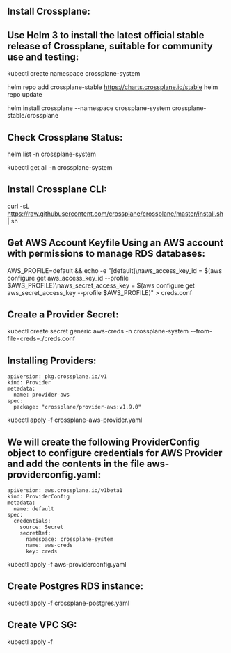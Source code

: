 Install Crossplane:
-------------------

Use Helm 3 to install the latest official stable release of Crossplane, suitable for community use and testing:
-------------------------------------------------------------------------------------------------------

kubectl create namespace crossplane-system

helm repo add crossplane-stable https://charts.crossplane.io/stable
helm repo update

helm install crossplane --namespace crossplane-system crossplane-stable/crossplane


Check Crossplane Status:
-------------------------

helm list -n crossplane-system

kubectl get all -n crossplane-system



Install Crossplane CLI:
-----------------------

curl -sL https://raw.githubusercontent.com/crossplane/crossplane/master/install.sh | sh


Get AWS Account Keyfile
Using an AWS account with permissions to manage RDS databases:
---------------------------------------------------------------

AWS_PROFILE=default && echo -e "[default]\naws_access_key_id = $(aws configure get aws_access_key_id --profile $AWS_PROFILE)\naws_secret_access_key = $(aws configure get aws_secret_access_key --profile $AWS_PROFILE)" > creds.conf


Create a Provider Secret:
---------------------------

kubectl create secret generic aws-creds -n crossplane-system --from-file=creds=./creds.conf


Installing Providers:
------------------------
```
apiVersion: pkg.crossplane.io/v1
kind: Provider
metadata:
  name: provider-aws
spec:
  package: "crossplane/provider-aws:v1.9.0"
```

kubectl apply -f crossplane-aws-provider.yaml


We will create the following ProviderConfig object to configure credentials for AWS Provider and add the contents in the file aws-providerconfig.yaml:
-----------------------------------------------------------------------------------------------------

```
apiVersion: aws.crossplane.io/v1beta1
kind: ProviderConfig
metadata:
  name: default
spec:
  credentials:
    source: Secret
    secretRef:
      namespace: crossplane-system
      name: aws-creds
      key: creds
```

kubectl apply -f aws-providerconfig.yaml


Create Postgres RDS instance:
-----------------------------

kubectl apply -f crossplane-postgres.yaml

Create VPC SG:
--------------

kubectl apply -f 
